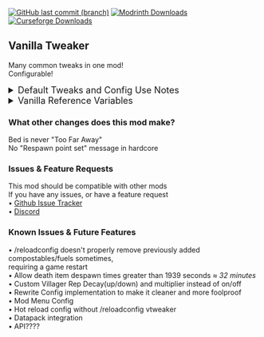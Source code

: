 [![GitHub last commit (branch)](https://img.shields.io/github/last-commit/BananaPuppy/VanillaTweaker/master?style=for-the-badge&logo=github&logoColor=%23181717&label=Github)](https://github.com/BananaPuppy/VanillaTweaker)
[![Modrinth Downloads](https://img.shields.io/modrinth/dt/YkgyoOwX?style=for-the-badge&logo=modrinth&logoColor=%2300AF5C&label=Modrinth)](https://modrinth.com/mod/vanilla-tweaker)
[![Curseforge Downloads](https://cf.way2muchnoise.eu/893636.svg?badge_style=for_the_badge)](https://legacy.curseforge.com/minecraft/mc-mods/vanilla-tweaker)

## Vanilla Tweaker
Many common tweaks in one mod!<br>
Configurable!

<details>
<summary style="font-size:18px">
Default Tweaks and Config Use Notes
</summary>
To reload config <b><i>/reloadconfig vtweaker</i></b><br><br>

<b>Compost</b><br>
• Rotten Flesh 10%, Glistening Melon Slice 50%, Poisonous Potato 30%<br>
• <i>NOTE: "-minecraft:item" is the format for removing</i><br>
<b>Fuel</b><br>
• Magma Block 1600 <i>seconds</i><br>
• <i>NOTE: "-minecraft:item" is the format for removing</i><br>
<b>Shield Delay</b><br>
• 0 <i>ticks</i><br>
<b>Death Item Despawn</b><br>
• 1800 <i>seconds</i><br>
<b>disableVillagerRepDecay</b><br>
• true<br>
<b>Silktouch Mob Spawners</b><br>
• true<br>
<b>Right Click Harvest</b><br>
• true
</details>

<details>
<summary style="font-size:18px">
Vanilla Reference Variables
</summary>
<b>Shield Delay</b><br>
• 5<br>
<b>Death Item Despawn</b><br>
• 300 seconds<br>
• NEVER despawn >= 1940 seconds
</details>

### What other changes does this mod make?
Bed is never "Too Far Away"<br>
No "Respawn point set" message in hardcore

### Issues & Feature Requests
This mod should be compatible with other mods<br>
If you have any issues, or have a feature request<br>
• [Github Issue Tracker](https://github.com/BananaPuppy/VanillaTweaker/issues/new/choose)<br>
• [Discord](https://discord.gg/6fb4sQjQwk)

### Known Issues & Future Features
• /reloadconfig doesn't properly remove previously added compostables/fuels sometimes,<br>
requiring a game restart<br>
• Allow death item despawn times greater than 1939 seconds *≈ 32 minutes*<br>
• Custom Villager Rep Decay(up/down) and multiplier instead of on/off<br>
• Rewrite Config implementation to make it cleaner and more foolproof<br>
• Mod Menu Config<br>
• Hot reload config without /reloadconfig vtweaker<br>
• Datapack integration<br>
• API????<br>
